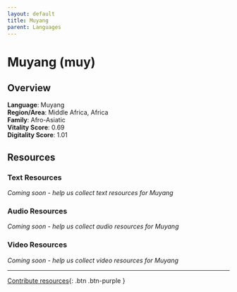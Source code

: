 ```yaml
---
layout: default
title: Muyang
parent: Languages
---
```


# Muyang (muy)

## Overview

**Language**: Muyang  
**Region/Area**: Middle Africa, Africa  
**Family**: Afro-Asiatic  
**Vitality Score**: 0.69  
**Digitality Score**: 1.01  

## Resources

### Text Resources
*Coming soon - help us collect text resources for Muyang*

### Audio Resources
*Coming soon - help us collect audio resources for Muyang*

### Video Resources
*Coming soon - help us collect video resources for Muyang*

---

[Contribute resources](https://fairtrain.github.io/){: .btn .btn-purple }

